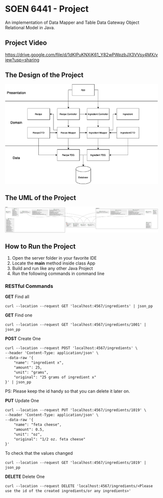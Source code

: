 # SOEN 6441 - Project

An implementation of Data Mapper and Table Data Gateway Object Relational Model in Java.

## Project Video
https://drive.google.com/file/d/1dKIPuKNXiK61_Y82wPWpzbJX3VVsy4MX/view?usp=sharing

## The Design of the Project

![Design](assets/design.png)

## The UML of the Project

![UML](assets/uml.svg)

## How to Run the Project

1. Open the server folder in your favorite IDE
2. Locate the **main** method inside class App
3. Build and run like any other Java Project
4. Run the following commands in command line

### RESTful Commands

**GET** Find all 
```
curl --location --request GET 'localhost:4567/ingredients' | json_pp
```
**GET** Find one
```
curl --location --request GET 'localhost:4567/ingredients/1001' | json_pp
```

**POST** Create One
```
curl --location --request POST 'localhost:4567/ingredients' \
--header 'Content-Type: application/json' \
--data-raw '{
    "name": "ingredient x",
    "amount": 25,
    "unit": "grams",
    "original": "25 grams of ingredient x"
}' | json_pp
```
PS: Please keep the id handy so that you can delete it later on.

**PUT** Update One
```
curl --location --request PUT 'localhost:4567/ingredients/1019' \
--header 'Content-Type: application/json' \
--data-raw '{
    "name": "feta cheese",
    "amount": 0.5,
    "unit": "oz",
    "original": "1/2 oz. feta cheese"
}'
```
To check that the values changed
```
curl --location --request GET 'localhost:4567/ingredients/1019' | json_pp
```

**DELETE** Delete One
```
curl --location --request DELETE 'localhost:4567/ingredients/<Please use the id of the created ingredients/or any ingredients>'
```

